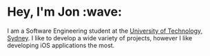 <h1>Hey, I'm Jon :wave:</h1>
I am a Software Engineering student at the <a href="https://uts.edu.au">University of Technology, Sydney</a>. I like to develop a wide variety of projects, however I like developing iOS applications the most.

